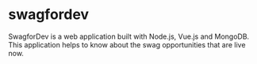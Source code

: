 # swagfordev

SwagforDev is a web application built with Node.js, Vue.js and MongoDB. This application helps to know about the swag opportunities that are live now.
